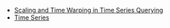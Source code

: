 + [Scaling and Time Warping in Time Series Querying](http://alumni.cs.ucr.edu/~ratana/vldb160.pdf)
+ [Time Series](http://didawiki.di.unipi.it/doku.php/dm/start)

